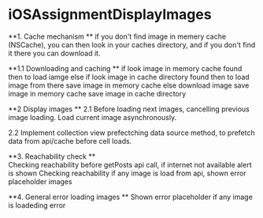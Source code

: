 # iOSAssignmentDisplayImages

**1. Cache mechanism
**
if you don't find image in memery cache (NSCache), you can then look in your caches directory, and if you don't find it there you can download it.

**1.1 Downloading and caching
**
if look image in memory cache
   found then to load iamge 
else if look image in cache directory
   found then to load image from there
   save image in memory cache
else 
   download image
   save image in memory cache
   save image in cache directory

**2 Display images
**
2.1
Before loading next images, cancelling previous image loading.
Load current image asynchronously.

2.2
Implement collection view prefectching data source method, to prefetch data from api/cache before cell loads.

**3. Reachability check
**  
Checking reachability before getPosts api call, if internet not available alert is shown
Checking reachability if any image is load from api, shown error placeholder images 

**4. General error loading images
**
Shown error placeholder if any image is loadeding error
